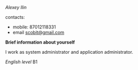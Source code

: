*Alexey Ilin*

contacts: 
  * mobile: 87012118331
  * email scobit@gmail.com
 
 **Brief information about yourself**
 
I work as system administrator and application administrator. 


*English level* B1 
